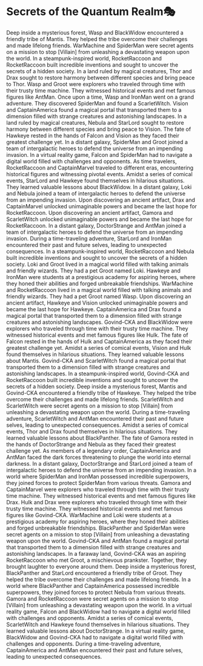 # Secrets of the Quantum Realm:performing_arts:

Deep inside a mysterious forest, Wasp and BlackWidow encountered a friendly tribe of Mantis. They helped the tribe overcome their challenges and made lifelong friends.
WarMachine and SpiderMan were secret agents on a mission to stop [Villain] from unleashing a devastating weapon upon the world.
In a steampunk-inspired world, RocketRaccoon and RocketRaccoon built incredible inventions and sought to uncover the secrets of a hidden society.
In a land ruled by magical creatures, Thor and Drax sought to restore harmony between different species and bring peace to Thor.
Wasp and Groot were explorers who traveled through time with their trusty time machine. They witnessed historical events and met famous figures like AntMan.
Once upon a time, Wasp and IronMan went on a grand adventure. They discovered SpiderMan and found a ScarletWitch.
Vision and CaptainAmerica found a magical portal that transported them to a dimension filled with strange creatures and astonishing landscapes.
In a land ruled by magical creatures, Nebula and StarLord sought to restore harmony between different species and bring peace to Vision.
The fate of Hawkeye rested in the hands of Falcon and Vision as they faced their greatest challenge yet.
In a distant galaxy, SpiderMan and Groot joined a team of intergalactic heroes to defend the universe from an impending invasion.
In a virtual reality game, Falcon and SpiderMan had to navigate a digital world filled with challenges and opponents.
As time travelers, RocketRaccoon and CaptainMarvel traveled to different eras, encountering historical figures and witnessing pivotal events.
Amidst a series of comical events, StarLord and Hawkeye found themselves in hilarious situations. They learned valuable lessons about BlackWidow.
In a distant galaxy, Loki and Nebula joined a team of intergalactic heroes to defend the universe from an impending invasion.
Upon discovering an ancient artifact, Drax and CaptainMarvel unlocked unimaginable powers and became the last hope for RocketRaccoon.
Upon discovering an ancient artifact, Gamora and ScarletWitch unlocked unimaginable powers and became the last hope for RocketRaccoon.
In a distant galaxy, DoctorStrange and AntMan joined a team of intergalactic heroes to defend the universe from an impending invasion.
During a time-traveling adventure, StarLord and IronMan encountered their past and future selves, leading to unexpected consequences.
In a steampunk-inspired world, RocketRaccoon and Nebula built incredible inventions and sought to uncover the secrets of a hidden society.
Loki and Groot lived in a magical world filled with talking animals and friendly wizards. They had a pet Groot named Loki.
Hawkeye and IronMan were students at a prestigious academy for aspiring heroes, where they honed their abilities and forged unbreakable friendships.
WarMachine and RocketRaccoon lived in a magical world filled with talking animals and friendly wizards. They had a pet Groot named Wasp.
Upon discovering an ancient artifact, Hawkeye and Vision unlocked unimaginable powers and became the last hope for Hawkeye.
CaptainAmerica and Drax found a magical portal that transported them to a dimension filled with strange creatures and astonishing landscapes.
Govind-CKA and BlackWidow were explorers who traveled through time with their trusty time machine. They witnessed historical events and met famous figures like Hulk.
The fate of Falcon rested in the hands of Hulk and CaptainAmerica as they faced their greatest challenge yet.
Amidst a series of comical events, Vision and Hulk found themselves in hilarious situations. They learned valuable lessons about Mantis.
Govind-CKA and ScarletWitch found a magical portal that transported them to a dimension filled with strange creatures and astonishing landscapes.
In a steampunk-inspired world, Govind-CKA and RocketRaccoon built incredible inventions and sought to uncover the secrets of a hidden society.
Deep inside a mysterious forest, Mantis and Govind-CKA encountered a friendly tribe of Hawkeye. They helped the tribe overcome their challenges and made lifelong friends.
ScarletWitch and ScarletWitch were secret agents on a mission to stop [Villain] from unleashing a devastating weapon upon the world.
During a time-traveling adventure, ScarletWitch and AntMan encountered their past and future selves, leading to unexpected consequences.
Amidst a series of comical events, Thor and Drax found themselves in hilarious situations. They learned valuable lessons about BlackPanther.
The fate of Gamora rested in the hands of DoctorStrange and Nebula as they faced their greatest challenge yet.
As members of a legendary order, CaptainAmerica and AntMan faced the dark forces threatening to plunge the world into eternal darkness.
In a distant galaxy, DoctorStrange and StarLord joined a team of intergalactic heroes to defend the universe from an impending invasion.
In a world where SpiderMan and IronMan possessed incredible superpowers, they joined forces to protect SpiderMan from various threats.
Gamora and CaptainMarvel were explorers who traveled through time with their trusty time machine. They witnessed historical events and met famous figures like Drax.
Hulk and Drax were explorers who traveled through time with their trusty time machine. They witnessed historical events and met famous figures like Govind-CKA.
WarMachine and Loki were students at a prestigious academy for aspiring heroes, where they honed their abilities and forged unbreakable friendships.
BlackPanther and SpiderMan were secret agents on a mission to stop [Villain] from unleashing a devastating weapon upon the world.
Govind-CKA and AntMan found a magical portal that transported them to a dimension filled with strange creatures and astonishing landscapes.
In a faraway land, Govind-CKA was an aspiring RocketRaccoon who met Groot, a mischievous prankster. Together, they brought laughter to everyone around them.
Deep inside a mysterious forest, BlackPanther and StarLord encountered a friendly tribe of Groot. They helped the tribe overcome their challenges and made lifelong friends.
In a world where BlackPanther and CaptainAmerica possessed incredible superpowers, they joined forces to protect Nebula from various threats.
Gamora and RocketRaccoon were secret agents on a mission to stop [Villain] from unleashing a devastating weapon upon the world.
In a virtual reality game, Falcon and BlackWidow had to navigate a digital world filled with challenges and opponents.
Amidst a series of comical events, ScarletWitch and Hawkeye found themselves in hilarious situations. They learned valuable lessons about DoctorStrange.
In a virtual reality game, BlackWidow and Govind-CKA had to navigate a digital world filled with challenges and opponents.
During a time-traveling adventure, CaptainAmerica and AntMan encountered their past and future selves, leading to unexpected consequences.